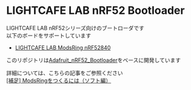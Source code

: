 # LIGHTCAFE LAB nRF52 Bootloader
LIGHTCAFE LAB nRF52シリーズ向けのブートローダです<br>
以下のボードをサポートしています

- [LIGHTCAFE LAB ModsRing nRF52840](https://lab.lightcafe.co.jp/work/modsring)

このリポジトリは[Adafruit_nRF52_Bootloader](https://github.com/adafruit/Adafruit_nRF52_Bootloader)をベースに開発しています

詳細については、こちらの記事をご参照ください<br>
[[補足] ModsRingをつくるには（ソフト編）](https://lab.lightcafe.co.jp/blog/how-to-make-modsring-firmware-appendix)
